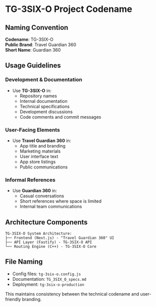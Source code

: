 # TG-3SIX-O Project Codename

## Naming Convention

**Codename**: TG-3SIX-O  
**Public Brand**: Travel Guardian 360  
**Short Name**: Guardian 360

## Usage Guidelines

### Development & Documentation
- Use **TG-3SIX-O** in:
  - Repository names
  - Internal documentation
  - Technical specifications
  - Development discussions
  - Code comments and commit messages

### User-Facing Elements
- Use **Travel Guardian 360** in:
  - App title and branding
  - Marketing materials
  - User interface text
  - App store listings
  - Public communications

### Informal References
- Use **Guardian 360** in:
  - Casual conversations
  - Short references where space is limited
  - Internal team communications

## Architecture Components

```
TG-3SIX-O System Architecture:
├── Frontend (Next.js) - "Travel Guardian 360" UI
├── API Layer (Fastify) - TG-3SIX-O API
└── Routing Engine (C++) - TG-3SIX-O Core
```

## File Naming
- Config files: `tg-3six-o.config.js`
- Documentation: `TG_3SIX_O_specs.md`
- Deployment: `tg-3six-o-production`

This maintains consistency between the technical codename and user-friendly branding.
